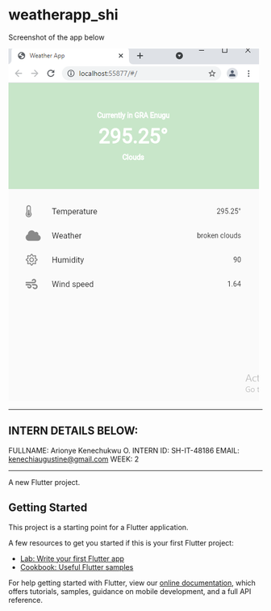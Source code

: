 # weatherapp_shi

Screenshot of the app below

![](screenshot/weatherappScreenshot.PNG)

________________________________

INTERN DETAILS BELOW:
--------------------
FULLNAME: Arionye Kenechukwu O.
INTERN ID: SH-IT-48186
EMAIL: kenechiaugustine@gmail.com
WEEK: 2

________________________________

A new Flutter project.

## Getting Started

This project is a starting point for a Flutter application.

A few resources to get you started if this is your first Flutter project:

- [Lab: Write your first Flutter app](https://flutter.dev/docs/get-started/codelab)
- [Cookbook: Useful Flutter samples](https://flutter.dev/docs/cookbook)

For help getting started with Flutter, view our
[online documentation](https://flutter.dev/docs), which offers tutorials,
samples, guidance on mobile development, and a full API reference.
